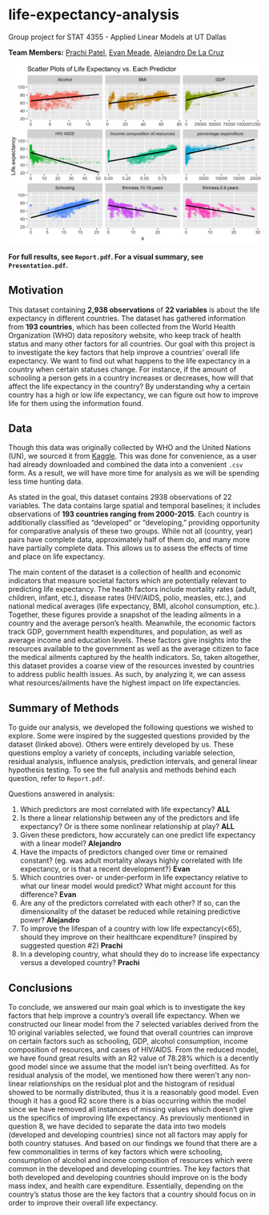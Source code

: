 # life-expectancy-analysis
Group project for STAT 4355 - Applied Linear Models at UT Dallas

**Team Members:** [Prachi Patel](https://github.com/Prachip1912), [Evan Meade](https://github.com/Evan-Meade), [Alejandro De La Cruz](https://github.com/AlejandroDeLaCruz)

![Life expectancy vs. each selected predictor](figures/life_expectancy_vs_predictors.png)

**For full results, see `Report.pdf`. For a visual summary, see `Presentation.pdf`.**

## Motivation

This dataset containing **2,938 observations** of **22 variables** is about the life expectancy in different countries. The dataset has gathered information from **193 countries**, which has been collected from the World Health Organization (WHO) data repository website, who keep track of health status and many other factors for all countries. Our goal with this project is to investigate the key factors that help improve a countries’ overall life expectancy. We want to find out what happens to the life expectancy in a country when certain statuses change. For instance, if the amount of schooling a person gets in a country increases or decreases, how will that affect the life expectancy in the country? By understanding why a certain country has a high or low life expectancy, we can figure out how to improve life for them using the information found.

## Data

Though this data was originally collected by WHO and the United Nations (UN), we sourced it from [Kaggle](https://www.kaggle.com/kumarajarshi/life-expectancy-who). This was done for convenience, as a user had already downloaded and combined the data into a convenient `.csv` form. As a result, we will have more time for analysis as we will be spending less time hunting data.

As stated in the goal, this dataset contains 2938 observations of 22 variables. The data contains large spatial and temporal baselines; it includes observations of **193 countries ranging from 2000-2015**. Each country is additionally classified as “developed” or “developing,” providing opportunity for comparative analysis of these two groups. While not all (country, year) pairs have complete data, approximately half of them do, and many more have partially complete data. This allows us to assess the effects of time and place on life expectancy.

The main content of the dataset is a collection of health and economic indicators that measure societal factors which are potentially relevant to predicting life expectancy. The health factors include mortality rates (adult, children, infant, etc.), disease rates (HIV/AIDS, polio, measles, etc.), and national medical averages (life expectancy, BMI, alcohol consumption, etc.). Together, these figures provide a snapshot of the leading ailments in a country and the average person’s health. Meanwhile, the economic factors track GDP, government health expenditures, and population, as well as average income and education levels. These factors give insights into the resources available to the government as well as the average citizen to face the medical ailments captured by the health indicators. So, taken altogether, this dataset provides a coarse view of the resources invested by countries to address public health issues. As such, by analyzing it, we can assess what resources/ailments have the highest impact on life expectancies.


## Summary of Methods

To guide our analysis, we developed the following questions we wished to explore. Some were inspired by the suggested questions provided by the dataset (linked above). Others were entirely developed by us. These questions employ a variety of concepts, including variable selection, residual analysis, influence analysis, prediction intervals, and general linear hypothesis testing. To see the full analysis and methods behind each question, refer to `Report.pdf`.

Questions answered in analysis:

1. Which predictors are most correlated with life expectancy? **ALL**
1. Is there a linear relationship between any of the predictors and life expectancy? Or is there some nonlinear relationship at play? **ALL**
1. Given these predictors, how accurately can one predict life expectancy with a linear model? **Alejandro**
1. Have the impacts of predictors changed over time or remained constant? (eg. was adult mortality always highly correlated with life expectancy, or is that a recent development?) **Evan**
1. Which countries over- or under-perform in life expectancy relative to what our linear model would predict? What might account for this difference? **Evan**
1. Are any of the predictors correlated with each other? If so, can the dimensionality of the dataset be reduced while retaining predictive power? **Alejandro**
1. To improve the lifespan of a country with low life expectancy(<65), should they improve on their healthcare expenditure? (inspired by suggested question #2) **Prachi**
1. In a developing country, what should they do to increase life expectancy versus a developed country? **Prachi**


## Conclusions

To conclude, we answered our main goal which is to investigate the key factors that help improve a country’s overall life expectancy. When we constructed our linear model from the 7 selected variables derived from the 10 original variables selected, we found that overall countries can improve on certain factors such as schooling, GDP, alcohol consumption, income composition of resources, and cases of HIV/AIDS. From the reduced model, we have found great results with an R2 value of 78.28% which is a decently good model since we assume that the model isn’t being overfitted. As for residual analysis of the model, we mentioned how there weren't any non-linear relationships on the residual plot and the histogram of residual showed to be normally distributed, thus it is a reasonably good model. Even though it has a good R2 score there is a bias occurring within the model since we have removed all instances of missing values which doesn’t give us the specifics of improving life expectancy. As previously mentioned in question 8, we have decided to separate the data into two models (developed and developing countries) since not all factors may apply for both country statuses. And based on our findings we found that there are a few commonalities in terms of key factors which were schooling, consumption of alcohol and income composition of resources which were common in the developed and developing countries. The key factors that both developed and developing countries should improve on is the body mass index, and health care expenditure. Essentially, depending on the country’s status those are the key factors that a country should focus on in order to improve their overall life expectancy.
